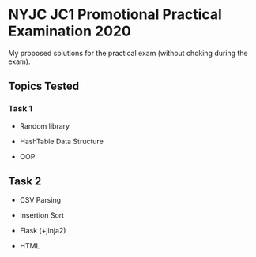 # NYJC JC1 Promotional Practical Examination 2020

My proposed solutions for the practical exam (without choking during the exam).


## Topics Tested

### Task 1

- Random library

- HashTable Data Structure

- OOP


## Task 2

- CSV Parsing

- Insertion Sort

- Flask (+jinja2)

- HTML